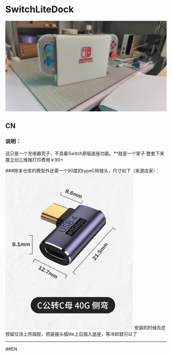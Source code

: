 # SwitchLiteDock
![SwitchLiteDock](1684671632716.jpg)
## CN
### 说明：
这只是一个充电器壳子，不具备Switch原版底座功能。**就是一个架子
整套下来嘉立创三维猴打印费用￥90+

###除本仓库的模型外还需一个90度的typeC转接头，尺寸如下（来源店家）：
![90Type-C](1684764901031.jpg)
安装的时候先在预留位涂上热熔胶，把装接头插lite上后插入底座，等冷却就可以了

---
##EN

